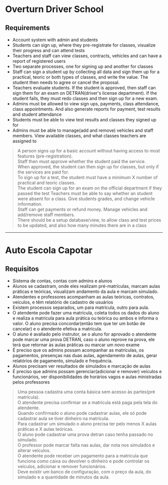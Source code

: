 # Overturn Driver School

## Requirements
- Account system with admin and students
- Students can sign up, where they pre-registrate for classes, visualize their progress and can attend tests
- Teachers and staff can view classes, contracts, vehicles and can have a report of registered users
- Two separate processes, one for signing up and another for classes
- Staff can sign a student up by collecting all data and sign them up for a practical, teoric or both types of classes, and write the value. The student then needs to agree or cancel the proposal.
- Teachers evaluate students. If the student is approved, then staff can sign them for an exam on DETRAN(driver's license department). If the student fails, they must redo classes and then sign up for a new exam.
- Admins must be allowed to view sign ups, payments, class attendance, class appointments. And also generate reports for payment, test results and student attendance
- Students must be able to view test results and classes they signed up for
- Admins must be able to manage(add and remove) vehicles and staff members. View available classes, and what classes teachers are assigned to

> A person signs up for a basic account without having access to most features (pre-registration).  
> Staff then must approve whether the student paid the service.  
> When approved, the student can then sign up for classes, but only if the services are paid for.  
> To sign up for a test, the student must have a minimum X number of practical and teoric classes.  
> The student can sign up for an exam on the official department if they passed the test
> Teachers must be able to say whether an student were absent for a class. Give students grades, and change vehicle information.  
> Staff can get payments or refund money. Manage vehicles and add/remove staff members.  
> There should be a setup database/view, to allow class and test prices to be updated, and also how many minutes there are in a class

---

# Auto Escola Capotar

## Requisitos
* Sistema de contas, contas com admins e alunos
* Alunos se cadastram, onde eles realizam pré-matrículas, marcam aulas práticas e teóricas, visualizam andamento da aula e marcam simulado.
* Atendentes e professores acompanham as aulas teóricas, contratos, veículos, e têm relatório de cadastro de usuários
* Existem processos separados, um para matrícula, outro para aula.
* O atendente pode fazer uma matrícula, coleta todos os dados do aluno e realiza a matrícula para aula prática ou teórica ou ambos e informa o valor. O aluno precisa concordar(então tem que ter um botão de cancelar) e o atendente efetiva a matrícula.
* O aluno é avaliado pelo instrutor, se o aluno for aprovado o atendente pode marcar uma prova DETRAN, caso o aluno reprove na prova, ele terá que retornar às aulas práticas ou marcar um novo exame
* É preciso que os admins possam acompanhar as matrículas, os pagamentos, presenças nas duas aulas, agendamento de aulas, gerar relatórios de pagamento, simulado e frequência.
* Alunos precisam ver resultados de simulados e marcação de aulas
* É preciso que admins possam gerenciar(adicionar e remover) veículos e funcionários, ver disponibilidades de horários vagos e aulas ministradas pelos professores


> Uma pessoa cadastra uma conta básica sem acesso às partes(pré matrícula).  
> O atendente precisa confirmar se a matrícula está paga pela tela do atendente.  
> Quando confirmado o aluno pode cadastrar aulas, ele só pode cadastrar aula se tiver dinheiro na matrícula.  
> Para cadastrar um simulado o aluno precisa ter pelo menos X aulas práticas e X aulas teóricas.  
> O aluno pode cadastrar uma prova detran caso tenha passado no simulado.  
> O professor pode marcar falta nas aulas, dar nota nos simulados e alterar veículos.  
> O atendente pode receber um pagamento para a matrícula que funciona como caixa ou devolver o dinheiro e pode controlar os veículos, adicionar e remover funcionários.  
> Deve existir um banco de configuração, com o preço da aula, do simulado e a quantidade de minutos da aula.  
